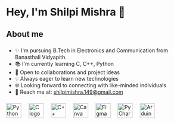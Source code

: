 <h1 align="left">Hey, I'm Shilpi Mishra 👋 </h1>

<h2 align="left">About me</h2>

###

- ✨ I'm pursuing B.Tech in Electronics and Communication from Banasthali Vidyapith.
- 📚 I'm currently learning C, C++, Python 
- 🌟 Open to collaborations and project ideas  
- 💡 Always eager to learn new technologies  
- 🌐 Looking forward to connecting with like-minded individuals
- 📧 Reach me at: shilpimishra.149@gmail.com  


###

<div align="left">

  <img src="https://cdn.jsdelivr.net/gh/devicons/devicon/icons/python/python-original.svg" height="40" alt="Python logo" />
  <img width="12" />
  <img src="https://cdn.jsdelivr.net/gh/devicons/devicon/icons/c/c-original.svg" height="40" alt="C logo" />
  <img width="12" />
 <img src="https://cdn.jsdelivr.net/gh/devicons/devicon/icons/cplusplus/cplusplus-original.svg" height="40" alt="C++ logo" />

  <img width="12" />
  <img src="https://cdn.jsdelivr.net/gh/devicons/devicon/icons/canva/canva-original.svg" height="40" alt="Canva logo" />
  <img width="12" />
  <img src="https://cdn.jsdelivr.net/gh/devicons/devicon/icons/figma/figma-original.svg" height="40" alt="Figma logo" />
  <img width="12" />
  <img src="https://cdn.jsdelivr.net/gh/devicons/devicon/icons/pycharm/pycharm-original.svg" height="40" alt="PyCharm logo" />
  <img width="12" />

 
  <img src="https://cdn.jsdelivr.net/gh/devicons/devicon/icons/arduino/arduino-original.svg" height="40" alt="Arduino logo" />
  <img width="12" />

</div>


###


  




